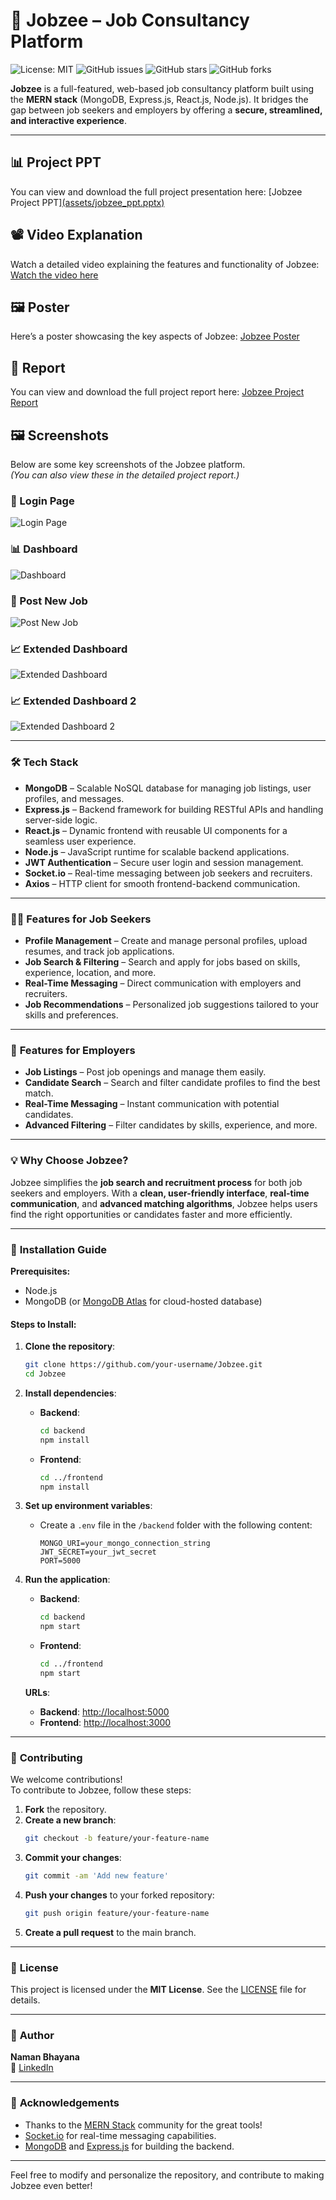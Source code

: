 
# 💼 Jobzee – Job Consultancy Platform
![License: MIT](https://img.shields.io/badge/License-MIT-yellow.svg)
![GitHub issues](https://img.shields.io/github/issues/naman-bhayana/Jobzee)
![GitHub stars](https://img.shields.io/github/stars/naman-bhayana/Jobzee)
![GitHub forks](https://img.shields.io/github/forks/naman-bhayana/Jobzee)

**Jobzee** is a full-featured, web-based job consultancy platform built using the **MERN stack** (MongoDB, Express.js, React.js, Node.js). It bridges the gap between job seekers and employers by offering a **secure, streamlined, and interactive experience**.

---

## 📊 **Project PPT**
You can view and download the full project presentation here:
[Jobzee Project PPT][(assets/jobzee_ppt.pptx)](https://docs.google.com/presentation/d/1VFy8hgUhqYjd5mZJNNzBKNOvscA7AZ6y/edit?usp=drive_web&ouid=112394308572245650485&rtpof=true)

## 📽️ **Video Explanation**
Watch a detailed video explaining the features and functionality of Jobzee:
[Watch the video here](https://drive.google.com/drive/folders/1AoWjkZ9j0rnU_KfXhPqYKpdMNjOiTyRh)

## 🖼️ **Poster**
Here’s a poster showcasing the key aspects of Jobzee:
[Jobzee Poster](assets/jobzee_poster.pdf)

## 📄 **Report**
You can view and download the full project report here:
[Jobzee Project Report](assets/Report.pdf)

## 🖼️ Screenshots

Below are some key screenshots of the Jobzee platform.  
*(You can also view these in the detailed project report.)*

### 🔐 Login Page
![Login Page](assets/login_page.png)

### 📊 Dashboard
![Dashboard](assets/dashboard.png)

### 📝 Post New Job
![Post New Job](assets/post_new_job.png)

### 📈 Extended Dashboard
![Extended Dashboard](assets/extended_dashboard.png)

### 📈 Extended Dashboard 2
![Extended Dashboard 2](assets/extended_dashboard2.png)

---

### 🛠️ **Tech Stack**

- **MongoDB** – Scalable NoSQL database for managing job listings, user profiles, and messages.
- **Express.js** – Backend framework for building RESTful APIs and handling server-side logic.
- **React.js** – Dynamic frontend with reusable UI components for a seamless user experience.
- **Node.js** – JavaScript runtime for scalable backend applications.
- **JWT Authentication** – Secure user login and session management.
- **Socket.io** – Real-time messaging between job seekers and recruiters.
- **Axios** – HTTP client for smooth frontend-backend communication.

---

### 👨‍💼 **Features for Job Seekers**

- **Profile Management** – Create and manage personal profiles, upload resumes, and track job applications.
- **Job Search & Filtering** – Search and apply for jobs based on skills, experience, location, and more.
- **Real-Time Messaging** – Direct communication with employers and recruiters.
- **Job Recommendations** – Personalized job suggestions tailored to your skills and preferences.

---

### 🏢 **Features for Employers**

- **Job Listings** – Post job openings and manage them easily.
- **Candidate Search** – Search and filter candidate profiles to find the best match.
- **Real-Time Messaging** – Instant communication with potential candidates.
- **Advanced Filtering** – Filter candidates by skills, experience, and more.

---

### 💡 **Why Choose Jobzee?**

Jobzee simplifies the **job search and recruitment process** for both job seekers and employers. With a **clean, user-friendly interface**, **real-time communication**, and **advanced matching algorithms**, Jobzee helps users find the right opportunities or candidates faster and more efficiently.

---

### 🚀 **Installation Guide**

**Prerequisites:**
- Node.js  
- MongoDB (or [MongoDB Atlas](https://www.mongodb.com/cloud/atlas) for cloud-hosted database)

#### **Steps to Install:**

1. **Clone the repository**:
   ```bash
   git clone https://github.com/your-username/Jobzee.git
   cd Jobzee
   ```

2. **Install dependencies**:
   - **Backend**:
     ```bash
     cd backend
     npm install
     ```
   - **Frontend**:
     ```bash
     cd ../frontend
     npm install
     ```

3. **Set up environment variables**:
   - Create a `.env` file in the `/backend` folder with the following content:
     ```
     MONGO_URI=your_mongo_connection_string
     JWT_SECRET=your_jwt_secret
     PORT=5000
     ```

4. **Run the application**:
   - **Backend**:
     ```bash
     cd backend
     npm start
     ```
   - **Frontend**:
     ```bash
     cd ../frontend
     npm start
     ```

   **URLs**:
   - **Backend**: [http://localhost:5000](http://localhost:5000)
   - **Frontend**: [http://localhost:3000](http://localhost:3000)

---

### 🤝 **Contributing**

We welcome contributions!  
To contribute to Jobzee, follow these steps:

1. **Fork** the repository.
2. **Create a new branch**:
   ```bash
   git checkout -b feature/your-feature-name
   ```
3. **Commit your changes**:
   ```bash
   git commit -am 'Add new feature'
   ```
4. **Push your changes** to your forked repository:
   ```bash
   git push origin feature/your-feature-name
   ```
5. **Create a pull request** to the main branch.

---

### 📄 **License**

This project is licensed under the **MIT License**. See the [LICENSE](LICENSE) file for details.

---

### 👤 **Author**

**Naman Bhayana**  
🔗 [LinkedIn](https://www.linkedin.com/in/namanbhayana007)  

---

### 📑 **Acknowledgements**

- Thanks to the [MERN Stack](https://mern.io/) community for the great tools!
- [Socket.io](https://socket.io/) for real-time messaging capabilities.
- [MongoDB](https://www.mongodb.com/) and [Express.js](https://expressjs.com/) for building the backend.

---

Feel free to modify and personalize the repository, and contribute to making Jobzee even better!
